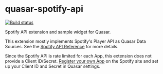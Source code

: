 # quasar-spotify-api
[![Build status](https://ci.appveyor.com/api/projects/status/ms3bgy8srhw3mxm0?svg=true)](https://ci.appveyor.com/project/r52/spotify-quasar)

Spotify API extension and sample widget for Quasar.

This extension mostly implements Spotify's Player API as Quasar Data Sources. See the [Spotify API Reference](https://developer.spotify.com/documentation/web-api/reference-beta/) for more details.

Since the Spotify API is rate limited for each App, this extension does not provide a Client ID/Secret. [Register your own App](https://developer.spotify.com/documentation/general/guides/app-settings/#register-your-app) on the Spotify site and set up your Client ID and Secret in Quasar settings.
